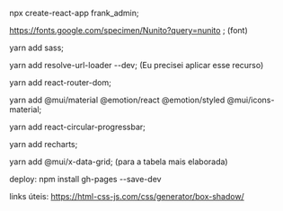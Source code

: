 npx create-react-app frank_admin;

https://fonts.google.com/specimen/Nunito?query=nunito ; (font)

yarn add sass;

yarn add resolve-url-loader --dev; (Eu precisei aplicar esse recurso)

yarn add react-router-dom;

yarn add @mui/material @emotion/react @emotion/styled @mui/icons-material;

yarn add react-circular-progressbar;

yarn add recharts;

yarn add @mui/x-data-grid; (para a tabela mais elaborada)


deploy:
npm install gh-pages --save-dev


links úteis:
https://html-css-js.com/css/generator/box-shadow/